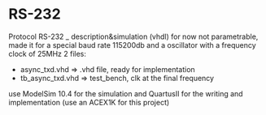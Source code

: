 # RS-232
Protocol RS-232 _ description&amp;simulation (vhdl)
for now not parametrable, made it for a special baud rate 115200db and a oscillator with a frequency clock of 25MHz
2 files:
  - async_txd.vhd => .vhd file, ready for implementation
  - tb_async_txd.vhd => test_bench, clk at the final frequency

use ModelSim 10.4 for the simulation and QuartusII for the writing and implementation (use an ACEX1K for this project)
